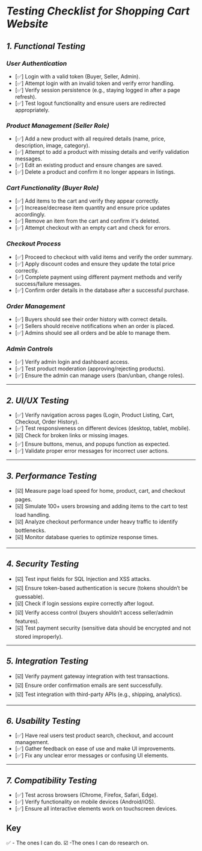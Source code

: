 # *Testing Checklist for Shopping Cart Website*

## *1. Functional Testing*  
### *User Authentication*  
- [✅] Login with a valid token (Buyer, Seller, Admin).  
- [✅] Attempt login with an invalid token and verify error handling.  
- [✅] Verify session persistence (e.g., staying logged in after a page refresh).  
- [✅] Test logout functionality and ensure users are redirected appropriately.  

### *Product Management (Seller Role)*  
- [✅] Add a new product with all required details (name, price, description, image, category).  
- [✅] Attempt to add a product with missing details and verify validation messages.  
- [✅] Edit an existing product and ensure changes are saved.  
- [✅] Delete a product and confirm it no longer appears in listings.  

### *Cart Functionality (Buyer Role)*  
- [✅] Add items to the cart and verify they appear correctly.  
- [✅] Increase/decrease item quantity and ensure price updates accordingly.  
- [✅] Remove an item from the cart and confirm it's deleted.  
- [✅] Attempt checkout with an empty cart and check for errors.  

### *Checkout Process*  
- [✅] Proceed to checkout with valid items and verify the order summary.  
- [✅] Apply discount codes and ensure they update the total price correctly.  
- [✅] Complete payment using different payment methods and verify success/failure messages.  
- [✅] Confirm order details in the database after a successful purchase.  

### *Order Management*  
- [✅] Buyers should see their order history with correct details.  
- [✅] Sellers should receive notifications when an order is placed.  
- [✅] Admins should see all orders and be able to manage them.  

### *Admin Controls*  
- [✅] Verify admin login and dashboard access.  
- [✅] Test product moderation (approving/rejecting products).  
- [✅] Ensure the admin can manage users (ban/unban, change roles).  

---

## *2. UI/UX Testing*  
- [✅] Verify navigation across pages (Login, Product Listing, Cart, Checkout, Order History).  
- [✅] Test responsiveness on different devices (desktop, tablet, mobile).  
- [☑️] Check for broken links or missing images.  
- [✅] Ensure buttons, menus, and popups function as expected.  
- [✅] Validate proper error messages for incorrect user actions.  

---

## *3. Performance Testing*  
- [☑️] Measure page load speed for home, product, cart, and checkout pages.  
- [☑️] Simulate 100+ users browsing and adding items to the cart to test load handling.  
- [☑️] Analyze checkout performance under heavy traffic to identify bottlenecks.  
- [☑️] Monitor database queries to optimize response times.  

---

## *4. Security Testing*  
- [☑️] Test input fields for SQL Injection and XSS attacks.  
- [☑️] Ensure token-based authentication is secure (tokens shouldn’t be guessable).  
- [☑️] Check if login sessions expire correctly after logout.  
- [☑️] Verify access control (buyers shouldn’t access seller/admin features).  
- [☑️] Test payment security (sensitive data should be encrypted and not stored improperly).  

---

## *5. Integration Testing*  
- [☑️] Verify payment gateway integration with test transactions.  
- [☑️] Ensure order confirmation emails are sent successfully.  
- [☑️] Test integration with third-party APIs (e.g., shipping, analytics).  

---

## *6. Usability Testing*  
- [✅] Have real users test product search, checkout, and account management.  
- [✅] Gather feedback on ease of use and make UI improvements.  
- [✅] Fix any unclear error messages or confusing UI elements.  

---

## *7. Compatibility Testing*  
- [✅] Test across browsers (Chrome, Firefox, Safari, Edge).  
- [✅] Verify functionality on mobile devices (Android/iOS).  
- [✅] Ensure all interactive elements work on touchscreen devices.  

## Key
✅ - The ones I can do.
☑️ -The ones I can do research on.

